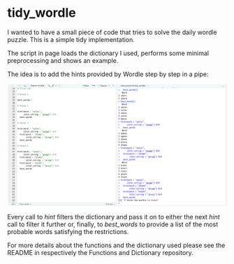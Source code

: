 # tidy_wordle

I wanted to have a small piece of code that tries to solve the daily wordle puzzle. This is a simple tidy implementation.

The script in page loads the dictionary I used, performs some minimal preprocessing and shows an example.

The idea is to add the hints provided by Wordle step by step in a pipe:

![](https://raw.githubusercontent.com/naelvis/tidy_wordle/main/Other/pipe.png)

Every call to *hint* filters the dictionary and pass it on to either the next *hint* call to filter it further or, finally, to *best_words* to provide a list of the most probable words satisfying the restrictions.

 For more details about the functions and the dictionary used please see the README in respectively the Functions and Dictionary repository.
